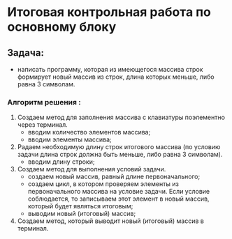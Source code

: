 # **Итоговая контрольная работа по основному блоку**

## Задача: 
- написать программу, которая из имеющегося массива строк формирует новый массив из строк, длина которых меньше, либо равна 3 символам. 

### Алгоритм решения :
1. Cоздаем метод для заполнения массива с клавиатуры поэлементно через терминал.
   -  вводим количество элементов массива;
   -  вводим элементы массива;
2. Pадаем необходимую длину строк итогового массива (по условию задачи длина строк должна быть меньше, либо равна 3 символам).
   -  вводим длину строки;
3. Cоздаем метод для выполнения условий задачи.
   -  создаем новый массив, равный длине первоначального;
   -  создаем цикл, в котором проверяем элементы из первоначального массива на условие задачи. Если условие соблюдается, то записываем этот элемент в новый массив, который будет являться итоговым;
   -  выводим новый (итоговый) массив;
4. Cоздаем метод, который выводит новый (итоговый) массив в терминал.
